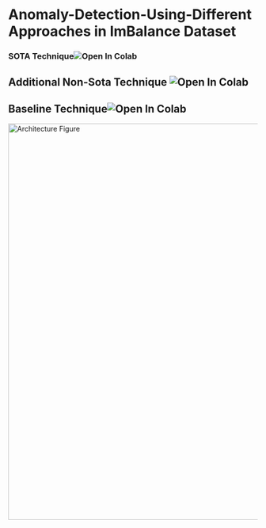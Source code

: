 # Anomaly-Detection-Using-Different Approaches in ImBalance Dataset
<h3> SOTA Technique<img src="https://colab.research.google.com/assets/colab-badge.svg" alt="Open In Colab"/>
</h3>
<h2> Additional Non-Sota Technique <img src="https://colab.research.google.com/assets/colab-badge.svg" alt="Open In Colab"/>
</h2>
<h2> Baseline Technique<img src="https://colab.research.google.com/assets/colab-badge.svg" alt="Open In Colab"/>
</h2>

 <div>

 
 
 
 
<img src="https://media.springernature.com/lw685/springer-static/image/chp%3A10.1007%2F978-3-030-65414-6_11/MediaObjects/500729_1_En_11_Fig1_HTML.png" width="800" alt="Architecture Figure"/>

</div>
